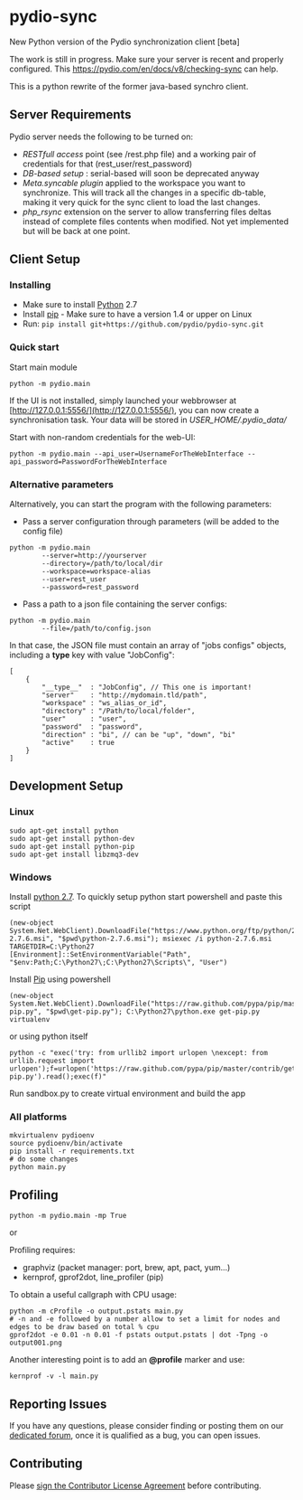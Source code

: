 pydio-sync
==========

New Python version of the Pydio synchronization client [beta]

The work is still in progress. Make sure your server is recent and properly configured. This https://pydio.com/en/docs/v8/checking-sync can help.

This is a python rewrite of the former java-based synchro client.

## Server Requirements
Pydio server needs the following to be turned on:
 * *RESTfull access* point (see /rest.php file) and a working pair of credentials for that (rest_user/rest_password)
 * *DB-based setup* : serial-based will soon be deprecated anyway
 * *Meta.syncable plugin* applied to the workspace you want to synchronize. This will track all the changes in a specific db-table, making it very quick for the sync client to load the last changes.
 * *php_rsync* extension on the server to allow transferring files deltas instead of complete files contents when modified. Not yet implemented but will be back at one point.

## Client Setup

### Installing

 * Make sure to install [Python](https://www.python.org/) 2.7
 * Install [pip](https://pypi.python.org/pypi/pip) - Make sure to have a version 1.4 or upper on Linux
 * Run: ```pip install git+https://github.com/pydio/pydio-sync.git```

### Quick start
Start main module
```
python -m pydio.main
```
If the UI is not installed, simply launched your webbrowser at [http://127.0.0.1:5556/](http://127.0.0.1:5556/), you can now create a synchronisation task. Your data will be stored in *USER_HOME/.pydio_data/*

Start with non-random credentials for the web-UI:
```
python -m pydio.main --api_user=UsernameForTheWebInterface --api_password=PasswordForTheWebInterface
```

### Alternative parameters

Alternatively, you can start the program with the following parameters:
 * Pass a server configuration through parameters (will be added to the config file)
```
python -m pydio.main
        --server=http://yourserver
        --directory=/path/to/local/dir
        --workspace=workspace-alias
        --user=rest_user
        --password=rest_password
```
 * Pass a path to a json file containing the server configs:
```
python -m pydio.main
        --file=/path/to/config.json
```
In that case, the JSON file must contain an array of "jobs configs" objects, including a __type__ key with value "JobConfig":
```
[
    {
        "__type__"  : "JobConfig", // This one is important!
        "server"    : "http://mydomain.tld/path",
        "workspace" : "ws_alias_or_id",
        "directory" : "/Path/to/local/folder",
        "user"      : "user",
        "password"  : "password",
        "direction" : "bi", // can be "up", "down", "bi"
        "active"    : true
    }
]
```

## Development Setup

### Linux

```
sudo apt-get install python
sudo apt-get install python-dev
sudo apt-get install python-pip
sudo apt-get install libzmq3-dev
```

### Windows

Install [python 2.7](https://www.python.org/download/releases/2.7/).
To quickly setup python start powershell and paste this script

    (new-object System.Net.WebClient).DownloadFile("https://www.python.org/ftp/python/2.7.6/python-2.7.6.msi", "$pwd\python-2.7.6.msi"); msiexec /i python-2.7.6.msi TARGETDIR=C:\Python27
    [Environment]::SetEnvironmentVariable("Path", "$env:Path;C:\Python27\;C:\Python27\Scripts\", "User")

Install [Pip](http://pip.readthedocs.org/en/latest/installing.html) using powershell

    (new-object System.Net.WebClient).DownloadFile("https://raw.github.com/pypa/pip/master/contrib/get-pip.py", "$pwd\get-pip.py"); C:\Python27\python.exe get-pip.py virtualenv

or using python itself

    python -c "exec('try: from urllib2 import urlopen \nexcept: from urllib.request import urlopen');f=urlopen('https://raw.github.com/pypa/pip/master/contrib/get-pip.py').read();exec(f)"

Run sandbox.py to create virtual environment and build the app

### All platforms
```
mkvirtualenv pydioenv
source pydioenv/bin/activate
pip install -r requirements.txt
# do some changes
python main.py
```

## Profiling
```
python -m pydio.main -mp True
```

or

Profiling requires:
- graphviz (packet manager: port, brew, apt, pact, yum...)
- kernprof, gprof2dot, line_profiler (pip)

To obtain a useful callgraph with CPU usage:

```shell
python -m cProfile -o output.pstats main.py
# -n and -e followed by a number allow to set a limit for nodes and edges to be draw based on total % cpu
gprof2dot -e 0.01 -n 0.01 -f pstats output.pstats | dot -Tpng -o output001.png
```

Another interesting point is to add an **@profile** marker and use:
```shell
kernprof -v -l main.py
```

## Reporting Issues

If you have any questions, please consider finding or posting them on our <a href="https://pydio.com/forum/f/forum/troubleshooting/pydiosync/">dedicated forum</a>, once it is qualified as a bug, you can open issues.

## Contributing

Please <a href="http://pyd.io/contribute/cla">sign the Contributor License Agreement</a> before contributing.
